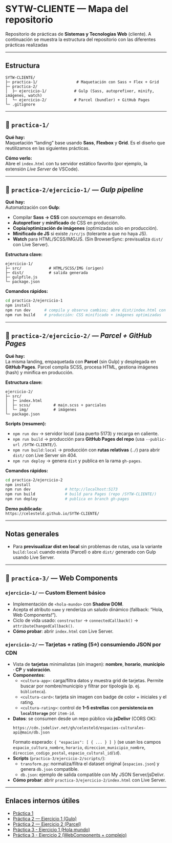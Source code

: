 # SYTW-CLIENTE — Mapa del repositorio

Repositorio de prácticas de **Sistemas y Tecnologías Web** (cliente). A continuación se muestra la estructura del repositorio con las diferentes prácticas realizadas


---

## Estructura

```
SYTW-CLIENTE/
├─ practica-1/                 # Maquetación con Sass + Flex + Grid
├─ practica-2/
│  ├─ ejercicio-1/            # Gulp (Sass, autoprefixer, minify, imágenes, watch)
│  └─ ejercicio-2/            # Parcel (bundler) + GitHub Pages
└─ .gitignore
```

---

## 📁 `practica-1/`
**Qué hay:**  
Maquetación “landing” base usando **Sass**, **Flexbox** y **Grid**. Es el diseño que reutilizamos en las siguientes prácticas.

**Cómo verlo:**  
Abre el `index.html` con tu servidor estático favorito (por ejemplo, la extensión *Live Server* de VSCode).

---

## 📁 `practica-2/ejercicio-1/` — *Gulp pipeline*
**Qué hay:**  
Automatización con **Gulp**:
- Compilar **Sass → CSS** con *sourcemaps* en desarrollo.
- **Autoprefixer** y **minificado** de CSS en producción.
- **Copia/optimización de imágenes** (optimizadas solo en producción).
- **Minificado de JS** si existe `/src/js` (tolerante a que no haya JS).
- **Watch** para HTML/SCSS/IMG/JS. (Sin BrowserSync: previsualiza `dist/` con Live Server).

**Estructura clave:**  
```
ejercicio-1/
├─ src/            # HTML/SCSS/IMG (origen)
├─ dist/           # salida generada
├─ gulpfile.js
└─ package.json
```

**Comandos rápidos:**
```bash
cd practica-2/ejercicio-1
npm install
npm run dev      # compila y observa cambios; abre dist/index.html con Live Server
npm run build    # producción: CSS minificado + imágenes optimizadas
```

---

## 📁 `practica-2/ejercicio-2/` — *Parcel + GitHub Pages*
**Qué hay:**  
La misma landing, empaquetada con **Parcel** (sin Gulp) y desplegada en **GitHub Pages**. Parcel compila SCSS, procesa HTML, gestiona imágenes (hash) y minifica en producción.

**Estructura clave:**  
```
ejercicio-2/
├─ src/
│  ├─ index.html
│  ├─ scss/          # main.scss + parciales
│  └─ img/           # imágenes
└─ package.json
```

**Scripts (resumen):**
- `npm run dev` → servidor local (usa puerto 5173) y recarga en caliente.
- `npm run build` → producción para **GitHub Pages del repo** (usa `--public-url /SYTW-CLIENTE/`).
- `npm run build:local` → producción con **rutas relativas** (`./`) para abrir `dist/` con Live Server sin 404.
- `npm run deploy` → genera `dist` y publica en la rama `gh-pages`.

**Comandos rápidos:**
```bash
cd practica-2/ejercicio-2
npm install
npm run dev               # http://localhost:5173
npm run build             # build para Pages (repo /SYTW-CLIENTE/)
npm run deploy            # publica en branch gh-pages
```

**Demo publicada:**  
`https://celesteld.github.io/SYTW-CLIENTE/`

---

## Notas generales
- Para **previsualizar dist en local** sin problemas de rutas, usa la variante `build:local` cuando exista (Parcel) o abre `dist/` generado con Gulp usando Live Server.

---

## 📁 `practica-3/` — Web Components

### `ejercicio-1/` — Custom Element básico
- Implementación de `<hola-mundo>` con **Shadow DOM**.
- Acepta el atributo `name` y renderiza un saludo dinámico (fallback: “Hola, Web Components!”).
- Ciclo de vida usado: `constructor` → `connectedCallback()` → `attributeChangedCallback()`.
- **Cómo probar**: abrir `index.html` con Live Server.

### `ejercicio-2/` — Tarjetas + rating (5⭐) consumiendo JSON por CDN
- Vista de **tarjetas** minimalistas (sin imagen): **nombre**, **horario**, **municipio · CP** y **valoración**.
- **Componentes**:
  - `<cultura-app>`: carga/filtra datos y muestra grid de tarjetas. Permite buscar por nombre/municipio y filtrar por tipología (p. ej. `biblioteca`).
  - `<cultura-card>`: tarjeta sin imagen con badge de color + iniciales y el rating.
  - `<cultura-rating>`: control de **1–5 estrellas** con **persistencia en `localStorage`** por `item-id`.
- **Datos**: se consumen desde un repo público vía **jsDelivr** (CORS OK):
  ```
  https://cdn.jsdelivr.net/gh/celesteld/espacios-culturales-api@main/db.json
  ```
  Formato esperado: `{ "espacios": [ { ... } ] }` (se usan los campos `espacio_cultura_nombre`, `horario`, `direccion_municipio_nombre`, `direccion_codigo_postal`, `espacio_cultural_id`/`id`).
- **Scripts** (`practica-3/ejercicio-2/scripts/`):
  - `transform.py`: normaliza/filtra el dataset original (`espacios.json`) y genera `db.json` compatible.
  - `db.json`: ejemplo de salida compatible con My JSON Server/jsDelivr.
- **Cómo probar**: abrir `practica-3/ejercicio-2/index.html` con Live Server.

---
## Enlaces internos útiles
- [Práctica 1](./practica-1/)
- [Práctica 2 — Ejercicio 1 (Gulp)](./practica-2/ejercicio-1/)
- [Práctica 2 — Ejercicio 2 (Parcel)](./practica-2/ejercicio-2/)
- [Práctica 3 - Ejercicio 1 (Hola mundo)](./practica-3/ejercicio-1/)
- [Práctica 3 - Ejercicio 2 (WebComponents + complejo)](./practica-3/ejercicio-2/)
